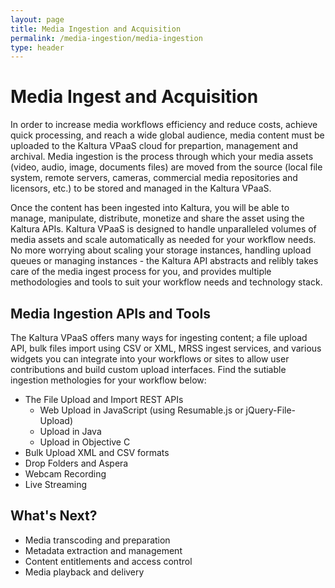 ```yaml
---
layout: page
title: Media Ingestion and Acquisition
permalink: /media-ingestion/media-ingestion
type: header
---
```


# Media Ingest and Acquisition
In order to increase media workflows efficiency and reduce costs, achieve quick processing, and reach a wide global audience,  media content must be uploaded to the Kaltura VPaaS cloud for prepartion, management and archival. Media ingestion is the process through which your media assets (video, audio, image, documents files) are moved from the source (local file system, remote servers, cameras, commercial media repositories and licensors, etc.) to be stored and managed in the Kaltura VPaaS. 

Once the content has been ingested into Kaltura, you will be able to manage, manipulate, distribute, monetize and share the asset using the Kaltura APIs. 
Kaltura VPaaS is designed to handle unparalleled volumes of media assets and scale automatically as needed for your workflow needs. No more worrying about scaling your storage instances, handling upload queues or managing instances - the Kaltura API abstracts and relibly takes care of the media ingest process for you, and provides multiple methodologies and tools to suit your workflow needs and technology stack.

## Media Ingestion APIs and Tools
The Kaltura VPaaS offers many ways for ingesting content; a file upload API, bulk files import using CSV or XML, MRSS ingest services, and various widgets you can integrate into your workflows or sites to allow user contributions and build custom upload interfaces.
Find the sutiable ingestion methologies for your workflow below:

* The File Upload and Import REST APIs
	* Web Upload in JavaScript (using Resumable.js or jQuery-File-Upload)
	* Upload in Java
	* Upload in Objective C
* Bulk Upload XML and CSV formats
* Drop Folders and Aspera
* Webcam Recording
* Live Streaming

## What's Next?
* Media transcoding and preparation 
* Metadata extraction and management
* Content entitlements and access control
* Media playback and delivery
